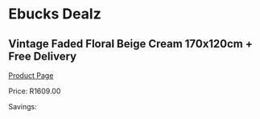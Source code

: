 
# Ebucks Dealz
## Vintage Faded Floral Beige Cream 170x120cm + Free Delivery
[Product Page](https://www.ebucks.com/web/shop/productSelected.do?prodId=1210479871&catId=1209942745)

Price: R1609.00

Savings: 


	